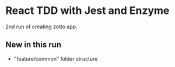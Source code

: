 # React TDD with Jest and Enzyme

2nd run of creating zotto app.

## New in this run

- "feature/common" folder structure
